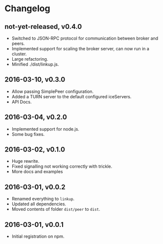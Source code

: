 # Changelog

## not-yet-released, v0.4.0

- Switched to JSON-RPC protocol for communication between broker and peers.
- Implemented support for scaling the broker server, can now run in a cluster.
- Large refactoring.
- Minified ./dist/linkup.js.


## 2016-03-10, v0.3.0

- Allow passing SimplePeer configuration.
- Added a TURN server to the default configured iceServers.
- API Docs.


## 2016-03-04, v0.2.0

- Implemented support for node.js.
- Some bug fixes.


## 2016-03-02, v0.1.0

- Huge rewrite.
- Fixed signalling not working correctly with trickle.
- More docs and examples


## 2016-03-01, v0.0.2

- Renamed everything to `linkup`.
- Updated all dependencies.
- Moved contents of folder `dist/peer` to `dist`.


## 2016-03-01, v0.0.1

- Initial registration on npm.
